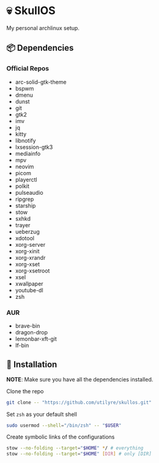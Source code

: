 # 💀 SkullOS

My personal archlinux setup.

## 📦 Dependencies

### Official Repos

- arc-solid-gtk-theme
- bspwm
- dmenu
- dunst
- git
- gtk2
- imv
- jq
- kitty
- libnotify
- lxsession-gtk3
- mediainfo
- mpv
- neovim
- picom
- playerctl
- polkit
- pulseaudio
- ripgrep
- starship
- stow
- sxhkd
- trayer
- ueberzug
- xdotool
- xorg-server
- xorg-xinit
- xorg-xrandr
- xorg-xset
- xorg-xsetroot
- xsel
- xwallpaper
- youtube-dl
- zsh

### AUR

- brave-bin
- dragon-drop
- lemonbar-xft-git
- lf-bin

## 🚦 Installation

**NOTE**: Make sure you have all the dependencies installed.

Clone the repo

```bash
git clone -- "https://github.com/utilyre/skullos.git"
```

Set `zsh` as your default shell

```bash
sudo usermod --shell="/bin/zsh" -- "$USER"
```

Create symbolic links of the configurations

```bash
stow --no-folding --target="$HOME" */ # everything
stow --no-folding --target="$HOME" [DIR] # only [DIR]
```
